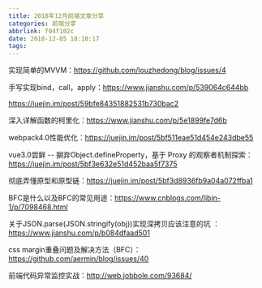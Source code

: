 ```yaml
---
title: 2018年12月前端文章分享
categories: 前端分享
abbrlink: f04f102c
date: 2018-12-05 18:10:17
tags:
---
```

 
实现简单的MVVM：https://github.com/louzhedong/blog/issues/4

手写实现bind，call，apply：https://www.jianshu.com/p/539064c644bb

https://juejin.im/post/59bfe84351882531b730bac2

深入详解函数的柯里化：https://www.jianshu.com/p/5e1899fe7d6b

webpack4.0性能优化：https://juejin.im/post/5bf511eae51d454e243dbe55

vue3.0尝鲜 -- 摒弃Object.defineProperty，基于 Proxy 的观察者机制探索：https://juejin.im/post/5bf3e632e51d452baa5f7375

彻底弄懂原型和原型链：https://juejin.im/post/5bf3d8936fb9a04a072ffba1

BFC是什么以及BFC的常见用途：https://www.cnblogs.com/libin-1/p/7098468.html

关于JSON.parse(JSON.stringify(obj))实现深拷贝应该注意的坑 ：https://www.jianshu.com/p/b084dfaad501

css margin重叠问题及解决方法（BFC）：https://github.com/aermin/blog/issues/40

前端代码异常监控实战：http://web.jobbole.com/93684/

